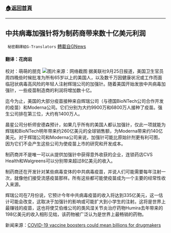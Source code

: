 ###  [:house:返回首頁](https://github.com/ourhimalayas/txt)
---


## 中共病毒加强针将为制药商带来数十亿美元利润
` 秘密翻譯組G-Translators` [轉載自GNews](https://gnews.org/zh-hans/1555469/)

#### 翻译：花岗岩
校对：萌萌的朋克
![](https://assets.gnews.org/wp-content/uploads/2021/09/2-86.jpg)图片来源：网络截图
据美联社9月25日报道，美国卫生官员周四晚些时候批准为所有65岁以上的美国人，以及数千万因健康状况或工作而面临冠状病毒高风险的年轻人注射辉瑞公司的加强针。随着美国开始发放中共病毒加强针，一些疫苗制造商的利润将增加数十亿。

迄今为止，美国的大部分疫苗接种来自辉瑞公司（与德国BioNTech公司合作开发的疫苗）和Moderna公司。它们分别为大约9900万和6800万人接种了疫苗。强生公司排在第三位，大约有1400万人。

晨星公司分析师安德森预计，如果几乎所有的美国人都认加强针，仅此一项就能为辉瑞和BioNTech明年带来约260亿美元的全球销售额，为Moderna带来约140亿美元。对于辉瑞公司和Moderna公司来说，加强针可能比原始针剂更有利可图，因为它们不会产生这些公司为使疫苗上市的研究和开发成本。

制药商并不是唯一可以从提供加强针中获得意外收获的企业，连锁药店CVS Health和Walgreens可以分别带来超过8亿美元的收入。

制药商还在开发针对某些病毒变体的中共病毒疫苗，并说人们可能需要每年注射一次，就像他们接受流感疫苗那样。所有这些都可能使疫苗成为一个主要的经常性收入来源。

辉瑞公司在7月份说，它预计今年中共病毒疫苗的收入将达到335亿美元，这一估计可能会改变，这取决于加强针的影响或可能扩大到小学生的注射。这将是世界上最赚钱的疫苗，这也将使艾伯维公司的类风湿关节炎治疗药物Humira去年带来的198亿美元的收入相形见绌，该药物被广泛认为是世界上最畅销的药物。

新闻来源：[COVID-19 vaccine boosters could mean billions for drugmakers](https://apnews.com/article/coronavirus-pandemic-business-science-health-coronavirus-vaccine-5305defac283ac5f352bc47fcb74c82b)
